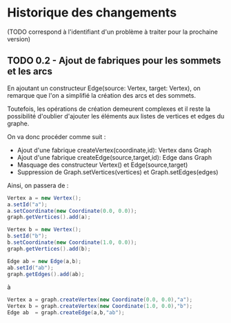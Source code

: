 # Historique des changements

(TODO correspond à l'identifiant d'un problème à traiter pour la prochaine version)

## TODO 0.2 - Ajout de fabriques pour les sommets et les arcs
En ajoutant un constructeur Edge(source: Vertex, target: Vertex), on remarque que l'on a simplifié la création des arcs et des sommets.

Toutefois, les opérations de création demeurent complexes et il reste la possibilité d'oublier d'ajouter les éléments aux listes de vertices et edges du graphe.

On va donc procéder comme suit :

 *  Ajout d'une fabrique createVertex(coordinate,id): Vertex dans Graph
 *  Ajout d'une fabrique createEdge(source,target,id): Edge dans Graph
 *  Masquage des constructeur Vertex() et Edge(source,target)
 *  Suppression de Graph.setVertices(vertices) et Graph.setEdges(edges)
 
Ainsi, on passera de :

```java
Vertex a = new Vertex();
a.setId("a");
a.setCoordinate(new Coordinate(0.0, 0.0));
graph.getVertices().add(a);

Vertex b = new Vertex();
b.setId("b");
b.setCoordinate(new Coordinate(1.0, 0.0));
graph.getVertices().add(b);

Edge ab = new Edge(a,b);
ab.setId("ab");
graph.getEdges().add(ab);
```
à

```java
Vertex a = graph.createVertex(new Coordinate(0.0, 0.0),"a");
Vertex b = graph.createVertex(new Coordinate(1.0, 0.0),"b");
Edge ab  = graph.createEdge(a,b,"ab");
```

